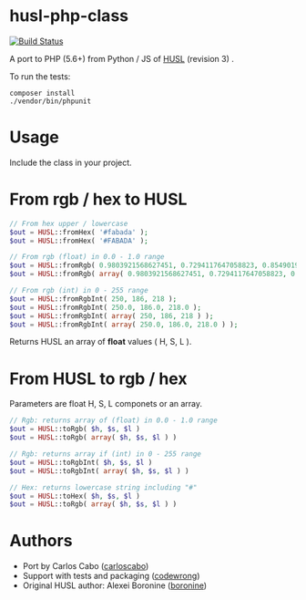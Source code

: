 # husl-php-class

[![Build Status](https://travis-ci.org/carloscabo/husl-php-class.svg?branch=master)](https://travis-ci.org/carloscabo/husl-php-class)

A port to PHP (5.6+) from Python / JS of [HUSL](http://www.husl-colors.org/) (revision 3) .

To run the tests:
```
composer install
./vendor/bin/phpunit
```

# Usage

Include the class in your project.

# From rgb / hex to HUSL

````php
// From hex upper / lowercase
$out = HUSL::fromHex( '#fabada' );
$out = HUSL::fromHex( '#FABADA' );

// From rgb (float) in 0.0 - 1.0 range
$out = HUSL::fromRgb( 0.9803921568627451, 0.7294117647058823, 0.8549019607843137 );
$out = HUSL::fromRgb( array( 0.9803921568627451, 0.7294117647058823, 0.8549019607843137 ) );

// From rgb (int) in 0 - 255 range
$out = HUSL::fromRgbInt( 250, 186, 218 );
$out = HUSL::fromRgbInt( 250.0, 186.0, 218.0 );
$out = HUSL::fromRgbInt( array( 250, 186, 218 ) );
$out = HUSL::fromRgbInt( array( 250.0, 186.0, 218.0 ) );
````

Returns HUSL an array of **float** values ( H, S, L ).

# From HUSL to rgb / hex

Parameters are float H, S, L componets or an array.

```php
// Rgb: returns array of (float) in 0.0 - 1.0 range
$out = HUSL::toRgb( $h, $s, $l )
$out = HUSL::toRgb( array( $h, $s, $l ) )

// Rgb: returns array if (int) in 0 - 255 range
$out = HUSL::toRgbInt( $h, $s, $l )
$out = HUSL::toRgbInt( array( $h, $s, $l ) )

// Hex: returns lowercase string including "#"
$out = HUSL::toHex( $h, $s, $l )
$out = HUSL::toRgb( array( $h, $s, $l ) )
```

# Authors

- Port by Carlos Cabo ([carloscabo](https://github.com/carloscabo))
- Support with tests and packaging ([codewrong](https://github.com/codewrong))
- Original HUSL author: Alexei Boronine ([boronine](http://github.com/boronine))
